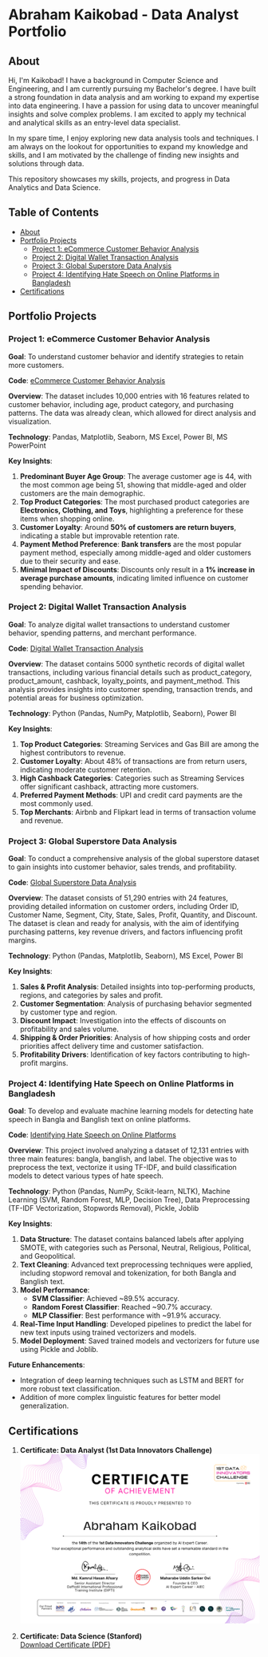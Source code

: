 # Abraham Kaikobad - Data Analyst Portfolio

## About
Hi, I'm Kaikobad! I have a background in Computer Science and Engineering, and I am currently pursuing my Bachelor's degree. I have built a strong foundation in data analysis and am working to expand my expertise into data engineering. I have a passion for using data to uncover meaningful insights and solve complex problems. I am excited to apply my technical and analytical skills as an entry-level data specialist.

In my spare time, I enjoy exploring new data analysis tools and techniques. I am always on the lookout for opportunities to expand my knowledge and skills, and I am motivated by the challenge of finding new insights and solutions through data.

This repository showcases my skills, projects, and progress in Data Analytics and Data Science.

## Table of Contents
- [About](#about)
- [Portfolio Projects](#portfolio-projects)
  - [Project 1: eCommerce Customer Behavior Analysis](#project-1-ecommerce-customer-behavior-analysis)
  - [Project 2: Digital Wallet Transaction Analysis](#project-2-digital-wallet-transaction-analysis)
  - [Project 3: Global Superstore Data Analysis](#project-3-global-superstore-data-analysis)
  - [Project 4: Identifying Hate Speech on Online Platforms in Bangladesh](#project-4-identifying-hate-speech-on-online-platforms-in-bangladesh)
- [Certifications](#certifications)

## Portfolio Projects

### Project 1: eCommerce Customer Behavior Analysis
**Goal**: To understand customer behavior and identify strategies to retain more customers.

**Code**: [eCommerce Customer Behavior Analysis](https://github.com/Abrahamkaikobad/ecommerce-customer-behavior-analysis)

**Overview**: The dataset includes 10,000 entries with 16 features related to customer behavior, including age, product category, and purchasing patterns. The data was already clean, which allowed for direct analysis and visualization.

**Technology**: Pandas, Matplotlib, Seaborn, MS Excel, Power BI, MS PowerPoint

**Key Insights**:
1. **Predominant Buyer Age Group**: The average customer age is 44, with the most common age being 51, showing that middle-aged and older customers are the main demographic.
2. **Top Product Categories**: The most purchased product categories are **Electronics, Clothing, and Toys**, highlighting a preference for these items when shopping online.
3. **Customer Loyalty**: Around **50% of customers are return buyers**, indicating a stable but improvable retention rate.
4. **Payment Method Preference**: **Bank transfers** are the most popular payment method, especially among middle-aged and older customers due to their security and ease.
5. **Minimal Impact of Discounts**: Discounts only result in a **1% increase in average purchase amounts**, indicating limited influence on customer spending behavior.

### Project 2: Digital Wallet Transaction Analysis
**Goal**: To analyze digital wallet transactions to understand customer behavior, spending patterns, and merchant performance.

**Code**: [Digital Wallet Transaction Analysis](https://github.com/Abrahamkaikobad/digital-wallet)

**Overview**: The dataset contains 5000 synthetic records of digital wallet transactions, including various financial details such as product_category, product_amount, cashback, loyalty_points, and payment_method. This analysis provides insights into customer spending, transaction trends, and potential areas for business optimization.

**Technology**: Python (Pandas, NumPy, Matplotlib, Seaborn), Power BI

**Key Insights**:
1. **Top Product Categories**: Streaming Services and Gas Bill are among the highest contributors to revenue.
2. **Customer Loyalty**: About 48% of transactions are from return users, indicating moderate customer retention.
3. **High Cashback Categories**: Categories such as Streaming Services offer significant cashback, attracting more customers.
4. **Preferred Payment Methods**: UPI and credit card payments are the most commonly used.
5. **Top Merchants**: Airbnb and Flipkart lead in terms of transaction volume and revenue.

### Project 3: Global Superstore Data Analysis
**Goal**: To conduct a comprehensive analysis of the global superstore dataset to gain insights into customer behavior, sales trends, and profitability.

**Code**: [Global Superstore Data Analysis](https://github.com/Abrahamkaikobad/sales-analysis)

**Overview**: The dataset consists of 51,290 entries with 24 features, providing detailed information on customer orders, including Order ID, Customer Name, Segment, City, State, Sales, Profit, Quantity, and Discount. The dataset is clean and ready for analysis, with the aim of identifying purchasing patterns, key revenue drivers, and factors influencing profit margins.

**Technology**: Python (Pandas, Matplotlib, Seaborn), MS Excel, Power BI

**Key Insights**:
1. **Sales & Profit Analysis**: Detailed insights into top-performing products, regions, and categories by sales and profit.
2. **Customer Segmentation**: Analysis of purchasing behavior segmented by customer type and region.
3. **Discount Impact**: Investigation into the effects of discounts on profitability and sales volume.
4. **Shipping & Order Priorities**: Analysis of how shipping costs and order priorities affect delivery time and customer satisfaction.
5. **Profitability Drivers**: Identification of key factors contributing to high-profit margins.

### Project 4: Identifying Hate Speech on Online Platforms in Bangladesh
**Goal**: To develop and evaluate machine learning models for detecting hate speech in Bangla and Banglish text on online platforms.

**Code**: [Identifying Hate Speech on Online Platforms](https://github.com/Abrahamkaikobad/Identifying-Hate-Speech-on-Online-Platform-in-Bangladesh-Using-Machine-Learning/tree/master)

**Overview**: This project involved analyzing a dataset of 12,131 entries with three main features: bangla, banglish, and label. The objective was to preprocess the text, vectorize it using TF-IDF, and build classification models to detect various types of hate speech.

**Technology**: Python (Pandas, NumPy, Scikit-learn, NLTK), Machine Learning (SVM, Random Forest, MLP, Decision Tree), Data Preprocessing (TF-IDF Vectorization, Stopwords Removal), Pickle, Joblib

**Key Insights**:
1. **Data Structure**: The dataset contains balanced labels after applying SMOTE, with categories such as Personal, Neutral, Religious, Political, and Geopolitical.
2. **Text Cleaning**: Advanced text preprocessing techniques were applied, including stopword removal and tokenization, for both Bangla and Banglish text.
3. **Model Performance**:
   - **SVM Classifier**: Achieved ~89.5% accuracy.
   - **Random Forest Classifier**: Reached ~90.7% accuracy.
   - **MLP Classifier**: Best performance with ~91.9% accuracy.
4. **Real-Time Input Handling**: Developed pipelines to predict the label for new text inputs using trained vectorizers and models.
5. **Model Deployment**: Saved trained models and vectorizers for future use using Pickle and Joblib.

**Future Enhancements**:
- Integration of deep learning techniques such as LSTM and BERT for more robust text classification.
- Addition of more complex linguistic features for better model generalization.

## Certifications

1. **Certificate: Data Analyst (1st Data Innovators Challenge)**  
![Data Analyst Certificate](https://github.com/Abrahamkaikobad/data-analysis-porfolio/blob/none/Data%20Analyst_Ai%20Expert.png)

2. **Certificate: Data Science (Stanford)**  
[Download Certificate (PDF)](https://github.com/Abrahamkaikobad/data-analysis-porfolio/blob/none/Data%20Science_Stanford.pdf)


